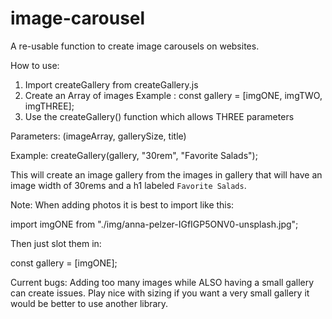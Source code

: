 # image-carousel
A re-usable function to create image carousels on websites.

How to use:

1. Import createGallery from createGallery.js
2. Create an Array of images
    Example : const gallery = [imgONE, imgTWO, imgTHREE];
3. Use the createGallery() function which allows THREE parameters

Parameters:
(imageArray, gallerySize, title)

Example:
createGallery(gallery, "30rem", "Favorite Salads");

This will create an image gallery from the images in gallery that will have an image width of 30rems and a h1 labeled `Favorite Salads`.

Note: When adding photos it is best to import like this:

import imgONE from "./img/anna-pelzer-IGfIGP5ONV0-unsplash.jpg";

Then just slot them in:

const gallery = [imgONE];

Current bugs:
Adding too many images while ALSO having a small gallery can create issues. Play nice with sizing if you want a very small gallery it would be better to use another library.


